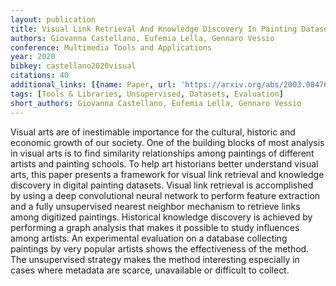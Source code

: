 ```yaml
---
layout: publication
title: Visual Link Retrieval And Knowledge Discovery In Painting Datasets
authors: Giovanna Castellano, Eufemia Lella, Gennaro Vessio
conference: Multimedia Tools and Applications
year: 2020
bibkey: castellano2020visual
citations: 40
additional_links: [{name: Paper, url: 'https://arxiv.org/abs/2003.08476'}]
tags: [Tools & Libraries, Unsupervised, Datasets, Evaluation]
short_authors: Giovanna Castellano, Eufemia Lella, Gennaro Vessio
---
```

Visual arts are of inestimable importance for the cultural, historic and
economic growth of our society. One of the building blocks of most analysis in
visual arts is to find similarity relationships among paintings of different
artists and painting schools. To help art historians better understand visual
arts, this paper presents a framework for visual link retrieval and knowledge
discovery in digital painting datasets. Visual link retrieval is accomplished
by using a deep convolutional neural network to perform feature extraction and
a fully unsupervised nearest neighbor mechanism to retrieve links among
digitized paintings. Historical knowledge discovery is achieved by performing a
graph analysis that makes it possible to study influences among artists. An
experimental evaluation on a database collecting paintings by very popular
artists shows the effectiveness of the method. The unsupervised strategy makes
the method interesting especially in cases where metadata are scarce,
unavailable or difficult to collect.